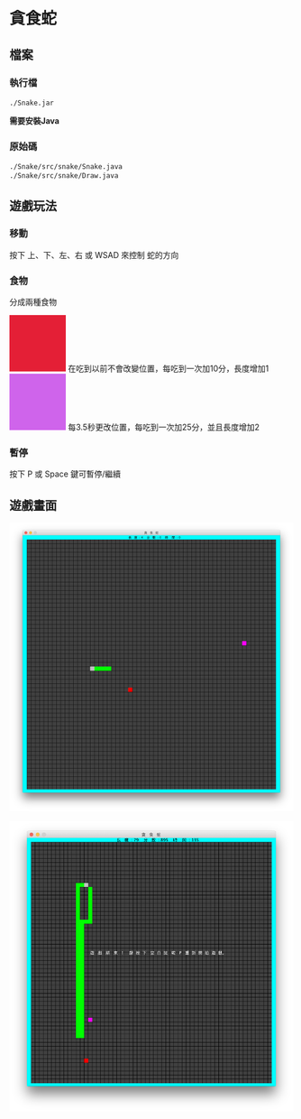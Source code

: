 # 貪食蛇

## 檔案

### 執行檔
```
./Snake.jar
```
**需要安裝Java**

### 原始碼
```
./Snake/src/snake/Snake.java
./Snake/src/snake/Draw.java
```
## 遊戲玩法

### 移動

按下 上、下、左、右 或 WSAD 來控制 蛇的方向


### 食物

分成兩種食物

![Photo](/README%20-%20Photos/red.png) 在吃到以前不會改變位置，每吃到一次加10分，長度增加1   
![Photo](/README%20-%20Photos/purple.png) 每3.5秒更改位置，每吃到一次加25分，並且長度增加2  

### 暫停

按下 P 或 Space 鍵可暫停/繼續

## 遊戲畫面

![Photo](/README%20-%20Photos/1.png)

![Photo](/README%20-%20Photos/2.png)
